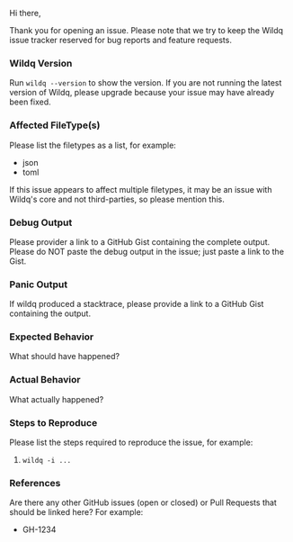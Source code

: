 Hi there,

Thank you for opening an issue. Please note that we try to keep the Wildq issue tracker reserved for bug reports and feature requests. 

### Wildq Version
Run `wildq --version` to show the version. If you are not running the latest version of Wildq, please upgrade because your issue may have already been fixed.

### Affected FileType(s)
Please list the filetypes as a list, for example:
- json
- toml

If this issue appears to affect multiple filetypes, it may be an issue with Wildq's core and not third-parties, so please mention this.

### Debug Output
Please provider a link to a GitHub Gist containing the complete output. Please do NOT paste the debug output in the issue; just paste a link to the Gist.

### Panic Output
If wildq produced a stacktrace, please provide a link to a GitHub Gist containing the output.

### Expected Behavior
What should have happened?

### Actual Behavior
What actually happened?

### Steps to Reproduce
Please list the steps required to reproduce the issue, for example:
1. `wildq -i ...`

### References
Are there any other GitHub issues (open or closed) or Pull Requests that should be linked here? For example:
- GH-1234
